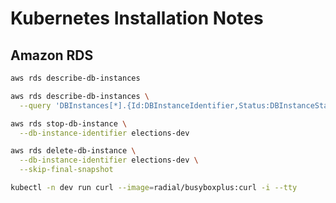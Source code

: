 # Kubernetes Installation Notes

## Amazon RDS

```bash
aws rds describe-db-instances

aws rds describe-db-instances \
  --query 'DBInstances[*].{Id:DBInstanceIdentifier,Status:DBInstanceStatus}'

aws rds stop-db-instance \
  --db-instance-identifier elections-dev

aws rds delete-db-instance \
  --db-instance-identifier elections-dev \
  --skip-final-snapshot
```

```bash
kubectl -n dev run curl --image=radial/busyboxplus:curl -i --tty
```

